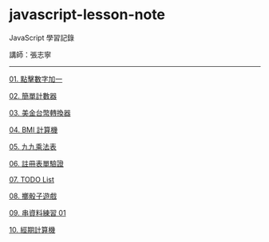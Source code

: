 # javascript-lesson-note

JavaScript 學習記錄

講師：張志寧

---

[01. 點擊數字加一](https://hitanyah.github.io/javascript-lesson-note/public/01.getElementById/index.html)

[02. 簡單計數器](https://hitanyah.github.io/javascript-lesson-note/public/02.簡單計數器/index.html)

[03. 美金台幣轉換器](https://hitanyah.github.io/javascript-lesson-note/public/03.美金台幣轉換器/index.html)

[04. BMI 計算機](https://hitanyah.github.io/javascript-lesson-note/public/04.BMI計算機/index.html)

[05. 九九乘法表](https://hitanyah.github.io/javascript-lesson-note/public/05.九九乘法表/index.html)

[06. 註冊表單驗證](https://hitanyah.github.io/javascript-lesson-note/public/06.註冊表單驗證/index.html)

[07. TODO List](https://hitanyah.github.io/javascript-lesson-note/public/07.TodoList/index.html)

[08. 擲骰子遊戲](https://hitanyah.github.io/javascript-lesson-note/public/08.擲骰子遊戲/index.html)

[09. 串資料練習 01](https://hitanyah.github.io/javascript-lesson-note/public/09.串資料練習01/index.html)

[10. 經期計算機](https://hitanyah.github.io/javascript-lesson-note/public/10.period-calculator/index.html)
